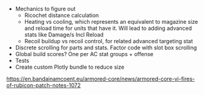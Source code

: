 * Mechanics to figure out
	* Ricochet distance calculation
	* Heating vs cooling, which represents an equivalent to magazine size and reload time for
	  units that have it. Will lead to adding advanced stats like Damage/s Incl Reload
	* Recoil buildup vs recoil control, for related advanced targeting stat
* Discrete scrolling for parts and stats. Factor code with slot box scrolling
* Global build scores? One per AC stat groups + offense
* Tests
* Create custom Plotly bundle to reduce size

https://en.bandainamcoent.eu/armored-core/news/armored-core-vi-fires-of-rubicon-patch-notes-1072